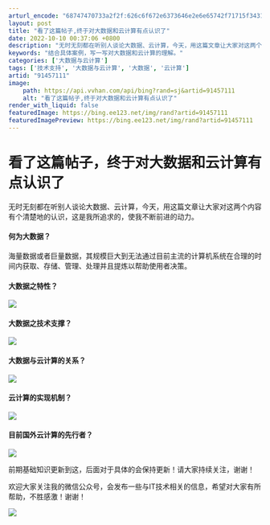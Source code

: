 ```yaml
---
arturl_encode: "68747470733a2f2f:626c6f672e6373646e2e6e65742f71715f3431303236383039:2f61727469636c652f64657461696c732f3931343537313131"
layout: post
title: "看了这篇帖子,终于对大数据和云计算有点认识了"
date: 2022-10-10 00:37:06 +0800
description: "无时无刻都在听别人谈论大数据、云计算，今天，用这篇文章让大家对这两个内容有个清楚地的认识，这是我所追"
keywords: "结合具体案例，写一写对大数据和云计算的理解。"
categories: ['大数据与云计算']
tags: ['技术支持', '大数据与云计算', '大数据', '云计算']
artid: "91457111"
image:
    path: https://api.vvhan.com/api/bing?rand=sj&artid=91457111
    alt: "看了这篇帖子,终于对大数据和云计算有点认识了"
render_with_liquid: false
featuredImage: https://bing.ee123.net/img/rand?artid=91457111
featuredImagePreview: https://bing.ee123.net/img/rand?artid=91457111
---
```


# 看了这篇帖子，终于对大数据和云计算有点认识了

无时无刻都在听别人谈论大数据、云计算，今天，用这篇文章让大家对这两个内容有个清楚地的认识，这是我所追求的，使我不断前进的动力。

#### 何为大数据？

海量数据或者巨量数据，其规模巨大到无法通过目前主流的计算机系统在合理的时间内获取、存储、管理、处理并且提炼以帮助使用者决策。

#### 大数据之特性？

![](https://i-blog.csdnimg.cn/blog_migrate/55f618dfca591a2589e38701f9f33f6e.png)

#### 大数据之技术支撑？

![](https://i-blog.csdnimg.cn/blog_migrate/3f2a3038c1ead22e57c0dded7ce6b4de.png)

#### 大数据与云计算的关系？

![](https://i-blog.csdnimg.cn/blog_migrate/12375e5ae4b675c8350ac39ce76a1a68.png)

#### 云计算的实现机制？

![](https://i-blog.csdnimg.cn/blog_migrate/b60923ee580488c2319dba84655b6e1c.png)

#### 目前国外云计算的先行者？

![](https://i-blog.csdnimg.cn/blog_migrate/d9c1cdaf1582109f3cc6213a9d37118b.png)

前期基础知识更新到这，后面对于具体的会保持更新！请大家持续关注，谢谢！

欢迎大家关注我的微信公众号，会发布一些与IT技术相关的信息，希望对大家有所帮助，不胜感激！谢谢！

![](https://img-blog.csdnimg.cn/20190703235218732.png)